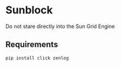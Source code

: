 Sunblock
========

Do not stare directly into the Sun Grid Engine

Requirements
------------

    pip install click zenlog
